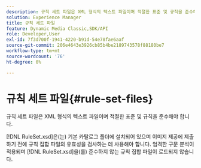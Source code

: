 ```yaml
---
description: 규칙 세트 파일은 XML 형식의 텍스트 파일이며 적절한 표준 및 규칙을 준수해야 합니다.
solution: Experience Manager
title: 규칙 세트 파일
feature: Dynamic Media Classic,SDK/API
role: Developer,User
exl-id: 7f3d700f-1941-4220-b91d-54e78fae6aaf
source-git-commit: 206e4643e3926cb85b4be2189743578f88180be7
workflow-type: tm+mt
source-wordcount: '76'
ht-degree: 0%

---
```


# 규칙 세트 파일{#rule-set-files}

규칙 세트 파일은 XML 형식의 텍스트 파일이며 적절한 표준 및 규칙을 준수해야 합니다.

[!DNL RuleSet.xsd]은(는) 기본 카탈로그 폴더에 설치되어 있으며 이미지 제공에 제출하기 전에 규칙 집합 파일의 유효성을 검사하는 데 사용해야 합니다. 엄격한 구문 분석이 적용되며 [!DNL RuleSet.xsd]을(를) 준수하지 않는 규칙 집합 파일이 로드되지 않습니다.
